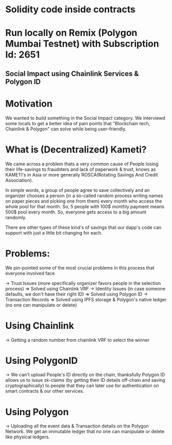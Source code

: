 # Solidity code inside contracts

# Run locally on Remix (Polygon Mumbai Testnet) with Subscription Id: 2651

## Social Impact using Chainlink Services & Polygon ID

# Motivation 

We wanted to build something in the Social Impact category. We interviewd some locals to get a better idea of pain points that "Blockchain tech, Chainlink & Polygon" can solve while being user-friendly.

# What is (Decentralized) Kameti?
We came across a problem thats a very common cause of People losing their life-savings to fraudsters and lack of paperwork & trust, knows as KAMETI's in Asia or more generally ROSCA(Rotating Savings And Credit Association). 

In simple words, a group of people agree to save collectively and an organizer chooses a person (in a so-called random process writing names on paper pieces and picking one from them) every month who access the whole pool for that month. So, 5 people with 100$ monthly payment means 500$ pool every month. So, everyone gets access to a big amount randomly.

There are other types of these kind's of savings that our dapp's code can support with just a little bit changing for each.

# Problems:
We pin-pointed some of the most crucial problems in this process that everyone involved face

-> Trust Issues (more specifically organizer favors people in the selection process)   => Solved using Chainlink VRF
-> Identity Issues (in case someone defaults, we don't have their right ID)     => Solved using Polygon ID
-> Transaction Records => Solved using IPFS storage & Polygon's native ledger (no one can manipulate or delete)

# Using Chainlink

-> Getting a random number from chainlink VRF to select the winner

# Using PolygonID

-> We can't upload People's ID directly on the chain, thanksfully Polygon ID allows us to issue zk-claims (by getting their ID details off-chain and saving cryptographically) to people that they can later use for authentication on smart contracts & our other services.

# Using Polygon

-> Uploading all the event data & Transaction details on the Polygon Network. We get an immutable ledger that no one can manipulate or delete like physical ledgers.

